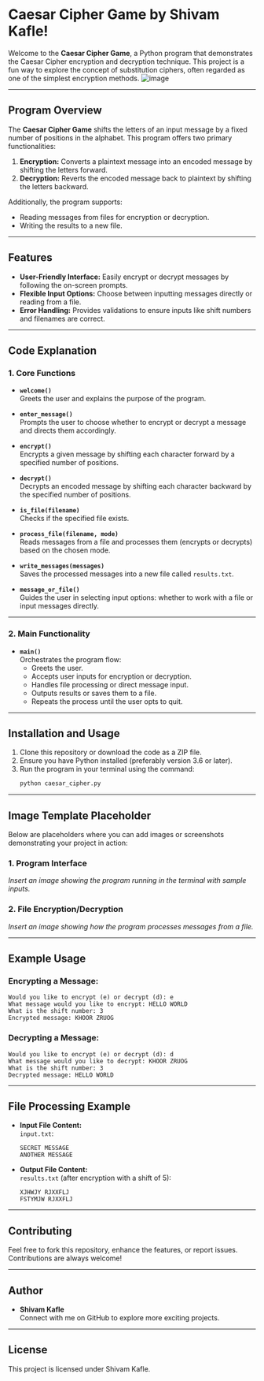 
# Caesar Cipher Game by Shivam Kafle!



Welcome to the **Caesar Cipher Game**, a Python program that demonstrates the Caesar Cipher encryption and decryption technique. This project is a fun way to explore the concept of substitution ciphers, often regarded as one of the simplest encryption methods.
![image](https://github.com/user-attachments/assets/7204b215-384a-48cc-b064-02a279a2bdf1)


---

## Program Overview

The **Caesar Cipher Game** shifts the letters of an input message by a fixed number of positions in the alphabet. This program offers two primary functionalities:
1. **Encryption:** Converts a plaintext message into an encoded message by shifting the letters forward.
2. **Decryption:** Reverts the encoded message back to plaintext by shifting the letters backward.

Additionally, the program supports:
- Reading messages from files for encryption or decryption.
- Writing the results to a new file.


---

## Features

- **User-Friendly Interface:** Easily encrypt or decrypt messages by following the on-screen prompts.
- **Flexible Input Options:** Choose between inputting messages directly or reading from a file.
- **Error Handling:** Provides validations to ensure inputs like shift numbers and filenames are correct.

---

## Code Explanation

### 1. **Core Functions**

- **`welcome()`**  
  Greets the user and explains the purpose of the program.

- **`enter_message()`**  
  Prompts the user to choose whether to encrypt or decrypt a message and directs them accordingly.

- **`encrypt()`**  
  Encrypts a given message by shifting each character forward by a specified number of positions.

- **`decrypt()`**  
  Decrypts an encoded message by shifting each character backward by the specified number of positions.

- **`is_file(filename)`**  
  Checks if the specified file exists.

- **`process_file(filename, mode)`**  
  Reads messages from a file and processes them (encrypts or decrypts) based on the chosen mode.

- **`write_messages(messages)`**  
  Saves the processed messages into a new file called `results.txt`.

- **`message_or_file()`**  
  Guides the user in selecting input options: whether to work with a file or input messages directly.

---

### 2. **Main Functionality**

- **`main()`**  
  Orchestrates the program flow:
  - Greets the user.
  - Accepts user inputs for encryption or decryption.
  - Handles file processing or direct message input.
  - Outputs results or saves them to a file.
  - Repeats the process until the user opts to quit.

---

## Installation and Usage

1. Clone this repository or download the code as a ZIP file.
2. Ensure you have Python installed (preferably version 3.6 or later).
3. Run the program in your terminal using the command:
   ```bash
   python caesar_cipher.py
   ```

---

## Image Template Placeholder

Below are placeholders where you can add images or screenshots demonstrating your project in action:

### 1. Program Interface
*Insert an image showing the program running in the terminal with sample inputs.*

### 2. File Encryption/Decryption
*Insert an image showing how the program processes messages from a file.*

---

## Example Usage

### Encrypting a Message:
```
Would you like to encrypt (e) or decrypt (d): e
What message would you like to encrypt: HELLO WORLD
What is the shift number: 3
Encrypted message: KHOOR ZRUOG
```

### Decrypting a Message:
```
Would you like to encrypt (e) or decrypt (d): d
What message would you like to decrypt: KHOOR ZRUOG
What is the shift number: 3
Decrypted message: HELLO WORLD
```

---

## File Processing Example

- **Input File Content:**  
  `input.txt`:
  ```
  SECRET MESSAGE
  ANOTHER MESSAGE
  ```

- **Output File Content:**  
  `results.txt` (after encryption with a shift of 5):
  ```
  XJHWJY RJXXFLJ
  FSTYMJW RJXXFLJ
  ```

---

## Contributing

Feel free to fork this repository, enhance the features, or report issues. Contributions are always welcome!

---

## Author

- **Shivam Kafle**  
  Connect with me on GitHub to explore more exciting projects.

---

## License

This project is licensed under Shivam Kafle.
